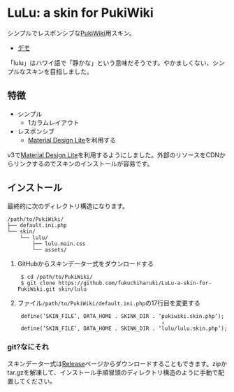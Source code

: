 LuLu: a skin for PukiWiki
====

シンプルでレスポンシブな[PukiWiki](https://pukiwiki.osdn.jp/)用スキン。

- [デモ](http://fukuchiharuki.me/lulu/)

「lulu」はハワイ語で「静かな」という意味だそうです。やかましくない、シンプルなスキンを目指しました。

特徴
----

* シンプル
  * 1カラムレイアウト
* レスポンシブ
  * [Material Design Lite](https://getmdl.io/)を利用する

v3で[Material Design Lite](https://getmdl.io/)を利用するようにしました。外部のリソースをCDNからリンクするのでスキンのインストールが容易です。

インストール
----

最終的に次のディレクトリ構造になります。

```
/path/to/PukiWiki/
├── default.ini.php
└── skin/
    └── lulu/
        ├── lulu.main.css
        └── assets/
```

1. GitHubからスキンデータ一式をダウンロードする

        $ cd /path/to/PukiWiki/
        $ git clone https://github.com/fukuchiharuki/LuLu-a-skin-for-PukiWiki.git skin/lulu
1. ファイル``/path/to/PukiWiki/default.ini.php``の17行目を変更する

        define(’SKIN_FILE’, DATA_HOME . SKINK_DIR . ‘pukiwiki.skin.php’);
                                                     ↓
        define(’SKIN_FILE’, DATA_HOME . SKINK_DIR . ‘lulu/lulu.skin.php’);

### git?なにそれ

スキンデータ一式は[Release](https://github.com/fukuchiharuki/LuLu-a-skin-for-PukiWiki/releases)ページからダウンロードすることもできます。zipかtar.gzを解凍して、インストール手順冒頭のディレクトリ構造のように手動で配置してください。
